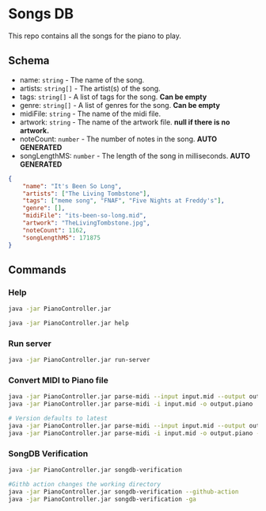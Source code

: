 # Songs DB
This repo contains all the songs for the piano to play.

## Schema
* name: `string` - The name of the song.
* artists: `string[]` - The artist(s) of the song.
* tags: `string[]` - A list of tags for the song. **Can be empty**
* genre: `string[]` - A list of genres for the song. **Can be empty**
* midiFile: `string` - The name of the midi file.
* artwork: `string` - The name of the artwork file. **null if there is no artwork.**
* noteCount: `number` - The number of notes in the song. **AUTO GENERATED**
* songLengthMS: `number` - The length of the song in milliseconds. **AUTO GENERATED**

```json
{
    "name": "It's Been So Long",
    "artists": ["The Living Tombstone"],
    "tags": ["meme song", "FNAF", "Five Nights at Freddy's"],
    "genre": [],
    "midiFile": "its-been-so-long.mid",
    "artwork": "TheLivingTombstone.jpg",
    "noteCount": 1162,
    "songLengthMS": 171875
}
```

## Commands
### Help
```bash
java -jar PianoController.jar

java -jar PianoController.jar help
```

### Run server
```bash
java -jar PianoController.jar run-server
```

### Convert MIDI to Piano file
```bash
java -jar PianoController.jar parse-midi --input input.mid --output output.piano
java -jar PianoController.jar parse-midi -i input.mid -o output.piano

# Version defaults to latest
java -jar PianoController.jar parse-midi --input input.mid --output output.piano --version 6
java -jar PianoController.jar parse-midi -i input.mid -o output.piano -v 6
```

### SongDB Verification
```bash
java -jar PianoController.jar songdb-verification

#Githb action changes the working directory
java -jar PianoController.jar songdb-verification --github-action
java -jar PianoController.jar songdb-verification -ga
```